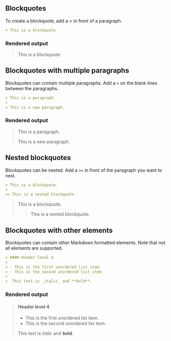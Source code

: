 ## Blockquotes

To create a blockquote, add a > in front of a paragraph.

```md
> This is a blockquote
```

### Rendered output

> This is a blockquote

## Blockquotes with multiple paragraphs

Blockquotes can contain multiple paragraphs. Add a `>` on the blank lines between the paragraphs.

```md
> This is a paragraph.
>
> This is a new paragraph.
```

### Rendered output

> This is a paragraph.
>
> This is a new paragraph.

## Nested blockquotes

Blockquotes can be nested. Add a `>>` in front of the paragraph you want to nest.

```md
> This is a blockquote.
>
>> This is a nested blockquote.
```

> This is a blockquote.
>
>> This is a nested blockquote.

## Blockquotes with other elements

Blockquotes can contain other Markdown formatted elements. Note that not all elements are supported.

```md
> #### Header level 4
>
> - This is the first unordered list item.
> - This is the second unordered list item.
>
>  This text is _italic_ and **bold**.
```

### Rendered output

> #### Header level 4
>
> - This is the first unordered list item.
> - This is the second unordered list item.
>
>  This text is _italic_ and **bold**.






